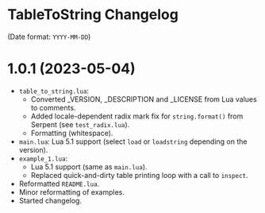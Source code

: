 # TableToString Changelog

(Date format: `YYYY-MM-DD`)

# 1.0.1 (2023-05-04)

* `table_to_string.lua`:
  * Converted \_VERSION, \_DESCRIPTION and \_LICENSE from Lua values to comments.
  * Added locale-dependent radix mark fix for `string.format()` from Serpent (see `test_radix.lua`).
  * Formatting (whitespace).
* `main.lua`: Lua 5.1 support (select `load` or `loadstring` depending on the version).
* `example_1.lua`:
  * Lua 5.1 support (same as `main.lua`).
  * Replaced quick-and-dirty table printing loop with a call to `inspect`.
* Reformatted `README.lua`.
* Minor reformatting of examples.
* Started changelog.

